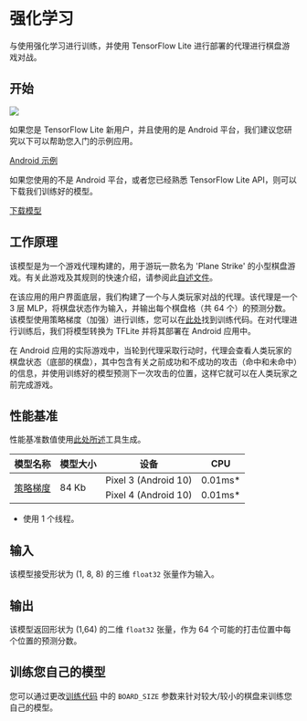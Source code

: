 # 强化学习

与使用强化学习进行训练，并使用 TensorFlow Lite 进行部署的代理进行棋盘游戏对战。

## 开始

<img src="images/screenshot.gif" class="attempt-right" style="max-width: 300px">

如果您是 TensorFlow Lite 新用户，并且使用的是 Android 平台，我们建议您研究以下可以帮助您入门的示例应用。

<a class="button button-primary" href="https://github.com/tensorflow/examples/tree/master/lite/examples/reinforcement_learning/android">Android 示例</a>

如果您使用的不是 Android 平台，或者您已经熟悉 TensorFlow Lite API，则可以下载我们训练好的模型。

<a class="button button-primary" href="https://github.com/tensorflow/examples/blob/master/lite/examples/reinforcement_learning/android/app/src/main/assets/planestrike_tf.tflite">下载模型</a>

## 工作原理

该模型是为一个游戏代理构建的，用于游玩一款名为 'Plane Strike' 的小型棋盘游戏。有关此游戏及其规则的快速介绍，请参阅此[自述文件](https://github.com/tensorflow/examples/tree/master/lite/examples/reinforcement_learning/android)。

在该应用的用户界面底层，我们构建了一个与人类玩家对战的代理。该代理是一个 3 层 MLP，将棋盘状态作为输入，并输出每个棋盘格（共 64 个）的预测分数。该模型使用策略梯度（加强）进行训练，您可以在[此处](https://github.com/tensorflow/examples/blob/master/lite/examples/reinforcement_learning/ml)找到训练代码。在对代理进行训练后，我们将模型转换为 TFLite 并将其部署在 Android 应用中。

在 Android 应用的实际游戏中，当轮到代理采取行动时，代理会查看人类玩家的棋盘状态（底部的棋盘），其中包含有关之前成功和不成功的攻击（命中和未命中）的信息，并使用训练好的模型预测下一次攻击的位置，这样它就可以在人类玩家之前完成游戏。

## 性能基准

性能基准数值使用[此处所述](https://www.tensorflow.org/lite/performance/benchmarks)工具生成。

<table>
  <thead>
    <tr>
      <th>模型名称</th>
      <th>模型大小</th>
      <th>设备</th>
      <th>CPU</th>
    </tr>
  </thead>
  <tr>
    <td rowspan="2">       <a href="https://github.com/tensorflow/examples/blob/master/lite/examples/reinforcement_learning/android/app/src/main/assets/planestrike.tflite">策略梯度</a>
</td>
    <td rowspan="2">       84 Kb</td>
    <td>Pixel 3 (Android 10)</td>
    <td>0.01ms*</td>
  </tr>
   <tr>
     <td>Pixel 4 (Android 10)</td>
    <td>0.01ms*</td>
  </tr>
</table>

* 使用 1 个线程。

## 输入

该模型接受形状为 (1, 8, 8) 的三维 `float32` 张量作为输入。

## 输出

该模型返回形状为 (1,64) 的二维 `float32` 张量，作为 64 个可能的打击位置中每个位置的预测分数。

## 训练您自己的模型

您可以通过更改[训练代码](https://github.com/tensorflow/examples/blob/master/lite/examples/reinforcement_learning/ml) 中的 `BOARD_SIZE` 参数来针对较大/较小的棋盘来训练您自己的模型。
